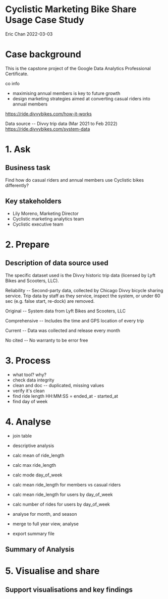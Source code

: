 # Cyclistic Marketing Bike Share Usage Case Study

Eric Chan 2022-03-03

# Case background

This is the capstone project of the Google Data Analytics Professional Certificate.

co info

- maximising annual members is key to future growth
- design marketing strategies aimed at converting casual riders into annual members

https://ride.divvybikes.com/how-it-works

Data source -- Divvy trip data (Mar 2021 to Feb 2022)
https://ride.divvybikes.com/system-data

# 1. Ask

## Business task

Find how do casual riders and annual members use Cyclistic bikes differently?

## Key stakeholders

- Lily Moreno, Marketing Director
- Cyclistic marketing analytics team
- Cyclistic executive team

# 2. Prepare

## Description of data source used

The specific dataset used is the Divvy historic trip data (licensed by Lyft Bikes and Scooters, LLC).

Reliability -- Second-party data, collected by Chicago Divvy bicycle sharing service. Trip data by staff as they service, inspect the system, or under 60 sec (e.g. false start, re-dock) are removed.

Original -- System data from Lyft Bikes and Scooters, LLC

Comprehensive -- Includes the time and GPS location of every trip

Current -- Data was collected and release every month

No cited -- No warranty to be error free 

# 3. Process

- what tool? why?
- check data integrity
- clean and doc -- duplicated, missing values
- verify it's clean
- find ride length HH:MM:SS = ended_at - started_at
- find day of week

# 4. Analyse

- join table

- descriptive analysis
- calc mean of ride_length
- calc max ride_length
- calc mode day_of_week
- calc mean ride_length for members vs casual riders
- calc mean ride_length for users by day_of_week
- calc number of rides for users by day_of_week

- analyse for month, and season

- merge to full year view, analyse
- export summary file

## Summary of Analysis

# 5. Visualise and share

## Support visualisations and key findings
